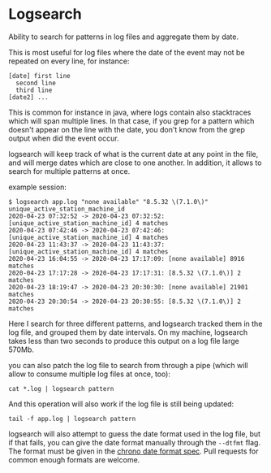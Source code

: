 # Logsearch

Ability to search for patterns in log files and aggregate them by date.

This is most useful for log files where the date of the event may not be repeated
on every line, for instance:

```
[date] first line
  second line
  third line
[date2] ...
```

This is common for instance in java, where logs contain also stacktraces which
will span multiple lines. In that case, if you grep for a pattern which doesn't
appear on the line with the date, you don't know from the grep output when did
the event occur.

logsearch will keep track of what is the current date at any point in the file,
and will merge dates which are close to one another. In addition, it allows to
search for multiple patterns at once.

example session:

```
$ logsearch app.log "none available" "8.5.32 \(7.1.0\)" unique_active_station_machine_id
2020-04-23 07:32:52 -> 2020-04-23 07:32:52: [unique_active_station_machine_id] 4 matches
2020-04-23 07:42:46 -> 2020-04-23 07:42:46: [unique_active_station_machine_id] 4 matches
2020-04-23 11:43:37 -> 2020-04-23 11:43:37: [unique_active_station_machine_id] 4 matches
2020-04-23 16:04:55 -> 2020-04-23 17:17:09: [none available] 8916 matches
2020-04-23 17:17:28 -> 2020-04-23 17:17:31: [8.5.32 \(7.1.0\)] 2 matches
2020-04-23 18:19:47 -> 2020-04-23 20:30:30: [none available] 21901 matches
2020-04-23 20:30:54 -> 2020-04-23 20:30:55: [8.5.32 \(7.1.0\)] 2 matches
```

Here I search for three different patterns, and logsearch tracked them in the log file, and grouped
them by date intervals. On my machine, logsearch takes less than two seconds to produce this output
on a log file large 570Mb.

you can also patch the log file to search from through a pipe (which will allow to consume multiple
log files at once, too):

```
cat *.log | logsearch pattern
```

And this operation will also work if the log file is still being updated:

```
tail -f app.log | logsearch pattern
```

logsearch will also attempt to guess the date format used in the log file, but if that fails, you
can give the date format manually through the `--dtfmt` flag. The format must be given in the
[chrono date format spec](https://docs.rs/chrono/0.4.11/chrono/format/strftime). Pull requests
for common enough formats are welcome.
